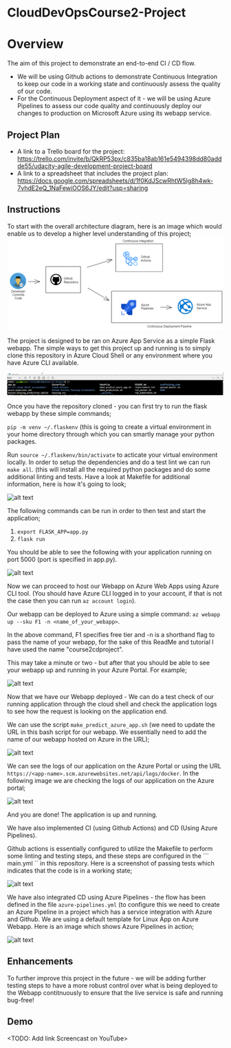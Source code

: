 # CloudDevOpsCourse2-Project

# Overview

The aim of this project to demonstrate an end-to-end CI / CD flow. 

* We will be using Github actions to demonstrate Continuous Integration to keep our code in a working state and continuously assess the quality of our code. 
* For the Continuous Deployment aspect of it - we will be using Azure Pipelines to assess our code quality and continuously deploy our changes to production on Microsoft Azure using its webapp service.


## Project Plan

* A link to a Trello board for the project: https://trello.com/invite/b/QkRP53px/c835ba18ab161e5494398dd80addde55/udacity-agile-development-project-board
* A link to a spreadsheet that includes the project plan: https://docs.google.com/spreadsheets/d/1f0KdJScwRhtW5lg8h4wk-7vhdE2eQ_1NaFewiOOS6JY/edit?usp=sharing

## Instructions

To start with the overall architecture diagram, here is an image which would enable us to develop a higher level understanding of this project;
![alt text](https://github.com/SyedFurqan1/CloudDevOpsCourse2-Project/blob/main/misc_images/project_architecture.png?raw=true)

The project is designed to be ran on Azure App Service as a simple Flask webapp. The simple ways to get this project up and running is to simply clone this repository in Azure Cloud Shell or any environment where you have Azure  CLI available. 

![alt text](https://github.com/SyedFurqan1/CloudDevOpsCourse2-Project/blob/main/misc_images/project_cloned_in_azure_cloud_shell.png?raw=true)

Once you have the repository cloned - you can first try to run the flask webapp by these simple commands;

```pip -m venv ~/.flaskenv```  (this is going to create a virtual environment in your home directory through which you can smartly manage your python packages.

Run ``` source ~/.flaskenv/bin/activate ``` to acticate your virtual environment locally. 
In order to setup the dependencies and do a test lint we can run ``` make all ```. (this will install all the required python packages and do some additional linting and tests. Have a look at Makefile for additional information, here is how it's going to look;

![alt text](https://github.com/SyedFurqan1/CloudDevOpsCourse2-Project/blob/main/misc_images/local_test_make_all.png?raw=true)

The following commands can be run in order to then test and start the application;

1. ``` export FLASK_APP=app.py ```
2. ``` flask run ```

You should be able to see the following with your application running on port 5000 (port is specified in app.py).

![alt text](https://github.com/SyedFurqan1/CloudDevOpsCourse2-Project/blob/main/misc_images/flask_app_running_locally_as_test.png?raw=true)

Now we can proceed to host our Webapp on Azure Web Apps using Azure CLI tool. (You should have Azure CLI logged in to your account, if that is not the case then you can run ``` az account login ```).

Our webapp can be deployed to Azure using a simple command:  ``` az webapp up --sku F1 -n <name_of_your_webapp> ```.

In the above command, F1 specifies free tier and -n is a shorthand flag to pass the name of your webapp, for the sake of this ReadMe and tutorial I have used the name "course2cdproject".

This may take a minute or two - but after that you should be able to see your webapp up and running in your Azure Portal. For example;

![alt text](https://github.com/SyedFurqan1/CloudDevOpsCourse2-Project/blob/main/misc_images/webapp_running_in_azure_portal.png?raw=true)

Now that we have our Webapp deployed - We can do a test check of our running application through the cloud shell and check the application logs to see how the request is looking on the application end.

We can use the script ``` make_predict_azure_app.sh ``` (we need to update the URL in this bash script for our webapp. We essentially need to add the name of our webapp hosted on Azure in the URL);

![alt text](https://github.com/SyedFurqan1/CloudDevOpsCourse2-Project/blob/main/misc_images/testing_the_application_through_the_script.png?raw=true)


We can see the logs of our application on the Azure Portal or using the URL ``` https://<app-name>.scm.azurewebsites.net/api/logs/docker ```. In the following image we are checking the logs of our application on the Azure portal;


![alt text](https://github.com/SyedFurqan1/CloudDevOpsCourse2-Project/blob/main/misc_images/application_end_logs_when_testing.png?raw=true)

And you are done! The application is up and running. 


We have also implemented CI (using Github Actions) and CD (Using Azure Pipelines).

Github actions is essentially configured to utilize the Makefile to perform some linting and testing steps, and these steps are configured in the ``` main.yml `` in this repository. Here is a screenshot of passing tests which indicates that the code is in a working state;


![alt text](https://github.com/SyedFurqan1/CloudDevOpsCourse2-Project/blob/main/misc_images/passing_github_actions_ci.png?raw=true)

We have also integrated CD using Azure Pipelines - the flow has been defined in the file ``` azure-pipelines.yml ``` (to configure this we need to create an Azure Pipeline in a project which has a service integration with Azure and Github. We are using a default template for Linux App on Azure Webapp. Here is an image which shows Azure Pipelines in action;


![alt text](https://github.com/SyedFurqan1/CloudDevOpsCourse2-Project/blob/main/misc_images/azure_devops_pipeline_successful_deployment.png?raw=true)



## Enhancements

To further improve this project in the future - we will be adding further testing steps to have a more robust control over what is being deployed to the Webapp contitnuously to ensure that the live service is safe and running bug-free!

## Demo 

<TODO: Add link Screencast on YouTube>


